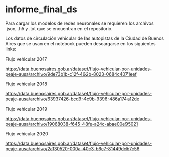 # informe_final_ds

Para cargar los modelos de redes neuronales se requieren los archivos .json, .h5 y .txt que se encuentran en el repositorio.

Los datos de circulación vehicular de las autopistas de la Ciudad de Buenos Aires que se usan en el notebook pueden descargarse en los siguientes links:

Flujo vehicular 2017

https://data.buenosaires.gob.ar/dataset/flujo-vehicular-por-unidades-peaje-ausa/archivo/9de73b1b-c12f-462b-8023-0684c4071eef

Flujo vehicular 2018

https://data.buenosaires.gob.ar/dataset/flujo-vehicular-por-unidades-peaje-ausa/archivo/63937426-bcd9-4c9b-9396-486a174a12de

Flujo vehicular 2019

https://data.buenosaires.gob.ar/dataset/flujo-vehicular-por-unidades-peaje-ausa/archivo/19068038-f645-48fe-a24c-abae00e95021

Flujo vehicular 2020

https://data.buenosaires.gob.ar/dataset/flujo-vehicular-por-unidades-peaje-ausa/archivo/2a130520-000a-40c3-b6c7-81449dcb7c56
